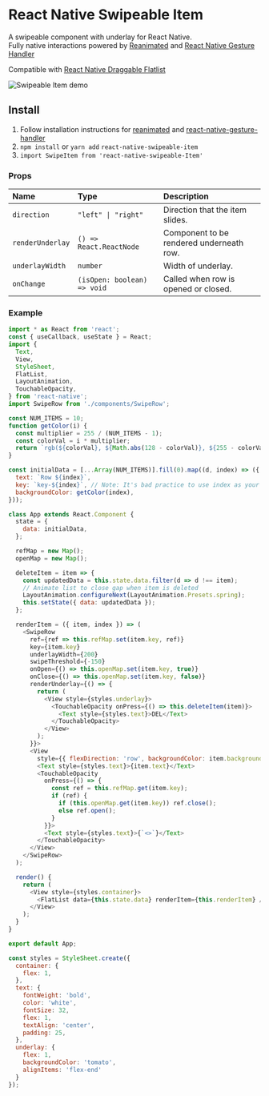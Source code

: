 # React Native Swipeable Item

A swipeable component with underlay for React Native.<br />
Fully native interactions powered by [Reanimated](https://github.com/kmagiera/react-native-reanimated) and [React Native Gesture Handler](https://github.com/kmagiera/react-native-gesture-handler)

Compatible with [React Native Draggable Flatlist](https://github.com/computerjazz/react-native-draggable-flatlist)

![Swipeable Item demo](https://i.imgur.com/zc2IrRl.gif)

## Install
1. Follow installation instructions for [reanimated](https://github.com/kmagiera/react-native-reanimated) and [react-native-gesture-handler](https://github.com/kmagiera/react-native-gesture-handler)
2. `npm install` or `yarn add` `react-native-swipeable-item` 
3. `import SwipeItem from 'react-native-swipeable-Item'`  

### Props
Name | Type | Description
:--- | :--- | :---
`direction` | `"left" \| "right"` | Direction that the item slides.
`renderUnderlay` | `() => React.ReactNode` |  Component to be rendered underneath row.
`underlayWidth` | `number` | Width of underlay.
`onChange` | `(isOpen: boolean) => void` |  Called when row is opened or closed.


### Example
```javascript
import * as React from 'react';
const { useCallback, useState } = React;
import {
  Text,
  View,
  StyleSheet,
  FlatList,
  LayoutAnimation,
  TouchableOpacity,
} from 'react-native';
import SwipeRow from './components/SwipeRow';

const NUM_ITEMS = 10;
function getColor(i) {
  const multiplier = 255 / (NUM_ITEMS - 1);
  const colorVal = i * multiplier;
  return `rgb(${colorVal}, ${Math.abs(128 - colorVal)}, ${255 - colorVal})`;
}

const initialData = [...Array(NUM_ITEMS)].fill(0).map((d, index) => ({
  text: `Row ${index}`,
  key: `key-${index}`, // Note: It's bad practice to use index as your key. Don't do it in production!
  backgroundColor: getColor(index),
}));

class App extends React.Component {
  state = {
    data: initialData,
  };

  refMap = new Map();
  openMap = new Map();

  deleteItem = item => {
    const updatedData = this.state.data.filter(d => d !== item);
    // Animate list to close gap when item is deleted
    LayoutAnimation.configureNext(LayoutAnimation.Presets.spring);
    this.setState({ data: updatedData });
  };

  renderItem = ({ item, index }) => (
    <SwipeRow
      ref={ref => this.refMap.set(item.key, ref)}
      key={item.key}
      underlayWidth={200}
      swipeThreshold={-150}
      onOpen={() => this.openMap.set(item.key, true)}
      onClose={() => this.openMap.set(item.key, false)}
      renderUnderlay={() => {
        return (
          <View style={styles.underlay}>
            <TouchableOpacity onPress={() => this.deleteItem(item)}>
              <Text style={styles.text}>DEL</Text>
            </TouchableOpacity>
          </View>
        );
      }}>
      <View
        style={{ flexDirection: 'row', backgroundColor: item.backgroundColor }}>
        <Text style={styles.text}>{item.text}</Text>
        <TouchableOpacity
          onPress={() => {
            const ref = this.refMap.get(item.key);
            if (ref) {
              if (this.openMap.get(item.key)) ref.close();
              else ref.open();
            }
          }}>
          <Text style={styles.text}>{`<>`}</Text>
        </TouchableOpacity>
      </View>
    </SwipeRow>
  );

  render() {
    return (
      <View style={styles.container}>
        <FlatList data={this.state.data} renderItem={this.renderItem} />
      </View>
    );
  }
}

export default App;

const styles = StyleSheet.create({
  container: {
    flex: 1,
  },
  text: {
    fontWeight: 'bold',
    color: 'white',
    fontSize: 32,
    flex: 1,
    textAlign: 'center',
    padding: 25,
  },
  underlay: { 
    flex: 1, 
    backgroundColor: 'tomato', 
    alignItems: 'flex-end' 
  }
});
```
